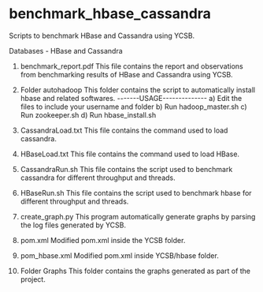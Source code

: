 benchmark_hbase_cassandra
=========================

Scripts to benchmark HBase and Cassandra using YCSB.

Databases - HBase and Cassandra


1. benchmark_report.pdf
This file contains the report and observations from benchmarking results of HBase and Cassandra using YCSB.

2. Folder autohadoop
This folder contains the script to automatically install hbase and related softwares.
-------USAGE--------------
   a) Edit the files to include your username and folder
   b) Run hadoop_master.sh
   c) Run zookeeper.sh
   d) Run hbase_install.sh

3. CassandraLoad.txt
This file contains the command used to load cassandra.

4. HBaseLoad.txt
This file contains the command used to load HBase.

5. CassandraRun.sh
This file contains the script used to benchmark cassandra for different throughput and threads.

6. HBaseRun.sh
This file contains the script used to benchmark hbase for different throughput and threads.

7. create_graph.py
This program automatically generate graphs by parsing the log files generated by YCSB.

8. pom.xml
Modified pom.xml inside the YCSB folder.

9. pom_hbase.xml
Modified pom.xml inside YCSB/hbase folder.

10. Folder Graphs
This folder contains the graphs generated as part of the project.